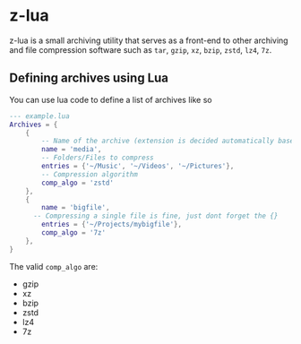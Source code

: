 # z-lua

z-lua is a small archiving utility that serves as a front-end to other
archiving and file compression software such as `tar`, `gzip`, `xz`, `bzip`,
`zstd`, `lz4`, `7z`.

## Defining archives using Lua

You can use lua code to define a list of archives like so

```lua
--- example.lua
Archives = {
	{
		-- Name of the archive (extension is decided automatically based on comp_algo
		name = 'media',
		-- Folders/Files to compress
		entries = {'~/Music', '~/Videos', '~/Pictures'},
		-- Compression algorithm
		comp_algo = 'zstd'
	},
	{
		name = 'bigfile',
	  -- Compressing a single file is fine, just dont forget the {}
		entries = {'~/Projects/mybigfile'},
		comp_algo = '7z'
	},
}
```
The valid `comp_algo` are:
- gzip
- xz
- bzip
- zstd
- lz4
- 7z

